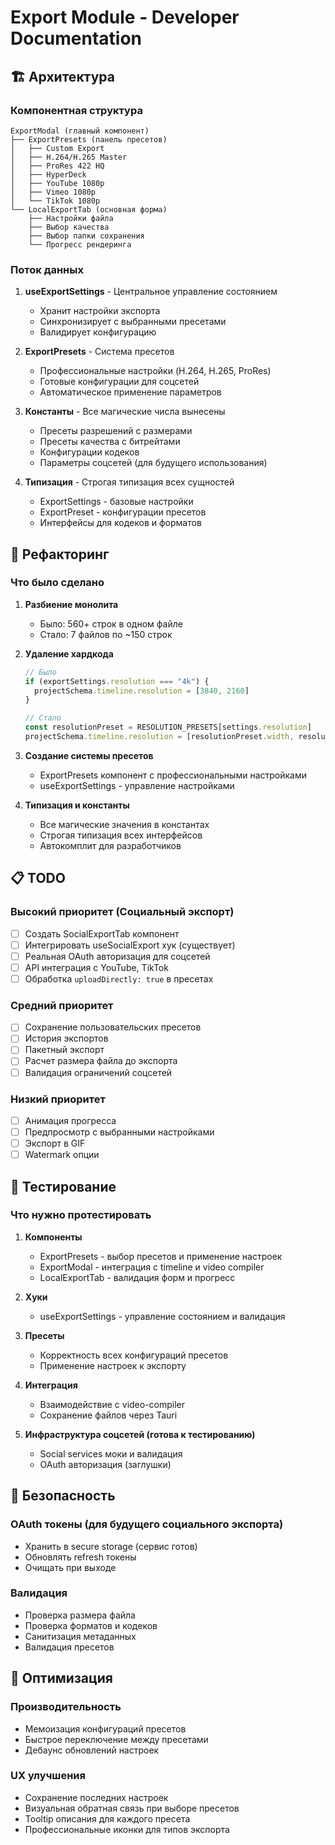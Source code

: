 # Export Module - Developer Documentation

## 🏗️ Архитектура

### Компонентная структура

```
ExportModal (главный компонент)
├── ExportPresets (панель пресетов)
│   ├── Custom Export
│   ├── H.264/H.265 Master
│   ├── ProRes 422 HQ
│   ├── HyperDeck
│   ├── YouTube 1080p
│   ├── Vimeo 1080p
│   └── TikTok 1080p
└── LocalExportTab (основная форма)
    ├── Настройки файла
    ├── Выбор качества
    ├── Выбор папки сохранения
    └── Прогресс рендеринга
```

### Поток данных

1. **useExportSettings** - Центральное управление состоянием
   - Хранит настройки экспорта
   - Синхронизирует с выбранными пресетами
   - Валидирует конфигурацию

2. **ExportPresets** - Система пресетов
   - Профессиональные настройки (H.264, H.265, ProRes)
   - Готовые конфигурации для соцсетей
   - Автоматическое применение параметров

3. **Константы** - Все магические числа вынесены
   - Пресеты разрешений с размерами
   - Пресеты качества с битрейтами
   - Конфигурации кодеков
   - Параметры соцсетей (для будущего использования)

4. **Типизация** - Строгая типизация всех сущностей
   - ExportSettings - базовые настройки
   - ExportPreset - конфигурации пресетов
   - Интерфейсы для кодеков и форматов

## 🔨 Рефакторинг

### Что было сделано

1. **Разбиение монолита**
   - Было: 560+ строк в одном файле
   - Стало: 7 файлов по ~150 строк

2. **Удаление хардкода**
   ```typescript
   // Было
   if (exportSettings.resolution === "4k") {
     projectSchema.timeline.resolution = [3840, 2160]
   }
   
   // Стало
   const resolutionPreset = RESOLUTION_PRESETS[settings.resolution]
   projectSchema.timeline.resolution = [resolutionPreset.width, resolutionPreset.height]
   ```

3. **Создание системы пресетов**
   - ExportPresets компонент с профессиональными настройками
   - useExportSettings - управление настройками

4. **Типизация и константы**
   - Все магические значения в константах
   - Строгая типизация всех интерфейсов
   - Автокомплит для разработчиков

## 📋 TODO

### Высокий приоритет (Социальный экспорт)
- [ ] Создать SocialExportTab компонент
- [ ] Интегрировать useSocialExport хук (существует)
- [ ] Реальная OAuth авторизация для соцсетей
- [ ] API интеграция с YouTube, TikTok
- [ ] Обработка `uploadDirectly: true` в пресетах

### Средний приоритет
- [ ] Сохранение пользовательских пресетов
- [ ] История экспортов
- [ ] Пакетный экспорт
- [ ] Расчет размера файла до экспорта
- [ ] Валидация ограничений соцсетей

### Низкий приоритет
- [ ] Анимация прогресса
- [ ] Предпросмотр с выбранными настройками
- [ ] Экспорт в GIF
- [ ] Watermark опции

## 🧪 Тестирование

### Что нужно протестировать

1. **Компоненты**
   - ExportPresets - выбор пресетов и применение настроек
   - ExportModal - интеграция с timeline и video compiler
   - LocalExportTab - валидация форм и прогресс

2. **Хуки**
   - useExportSettings - управление состоянием и валидация

3. **Пресеты**
   - Корректность всех конфигураций пресетов
   - Применение настроек к экспорту

4. **Интеграция**
   - Взаимодействие с video-compiler
   - Сохранение файлов через Tauri

5. **Инфраструктура соцсетей (готова к тестированию)**
   - Social services моки и валидация
   - OAuth авторизация (заглушки)

## 🔐 Безопасность

### OAuth токены (для будущего социального экспорта)
- Хранить в secure storage (сервис готов)
- Обновлять refresh токены
- Очищать при выходе

### Валидация
- Проверка размера файла
- Проверка форматов и кодеков
- Санитизация метаданных
- Валидация пресетов

## 🚀 Оптимизация

### Производительность
- Мемоизация конфигураций пресетов
- Быстрое переключение между пресетами
- Дебаунс обновлений настроек

### UX улучшения
- Сохранение последних настроек
- Визуальная обратная связь при выборе пресетов
- Tooltip описания для каждого пресета
- Профессиональные иконки для типов экспорта
